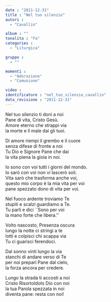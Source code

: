 ```yaml
---
date : "2011-12-31"
title : "Nel tuo silenzio"
autori : 
  - "Cavallin"

album : ""
tonalita : "Fa"
categories : 
  - "Liturgica"

gruppo : 
  - ""

momenti : 
  - "Adorazione"
  - "Comunione"

video : 
identificatore : "nel_tuo_silenzio_cavallin"
data_revisione : "2011-12-31"
---
```

  
  
  
 Nel tuo silenzio  ti doni a noi  
 Pane di vita,  Cristo Gesù.  
 Amore eterno  che strappi via  
 la morte e il male  dai gli tuoi.  
  
  
  
  
Di amore riempi il grembo e il cuore   
senza difese di fronte a noi  
Tu Dio e Signore Pane che dai  
la vita piena la gioia in noi.  
  
  
  
Io sono con voi tutti i giorni del mondo.             
Io sarò con voi non vi lascerò soli.  
Vita sarò che trasforma anche voi,  
questo mio corpo è la mia vita per voi  
pane spezzato dono di vita per voi.   
  
  
  
  
Nel fuoco ardente troviamo Te  
stupiti e scalzi guardiamo a Te.  
Tu parli e dici ``Sono per voi  
la mano forte che libera.''  
  
  
  
  
Volto nascosto, Presenza oscura  
lungo la notte ci stringi a te  
lotti e colpisci chi scappa via  
Tu ci guarisci ferendoci.  
  
  
  
  
Dal sonno vinti lungo la via  
stanchi di andare verso di Te  
per noi prepari Pane dal cielo,  
la forza ancora per credere.  
  
  
  
  
Lungo la strada ti accosti a noi  
Cristo Risortoldots Dio con noi  
la tua Parola spezzata in noi  
diventa pane: resta con noi!  
  
  
  
  
  
